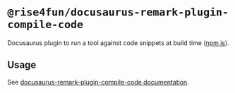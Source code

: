 # `@rise4fun/docusaurus-remark-plugin-compile-code`

Docusaurus plugin to run a tool against code snippets at build time ([npm.js](https://www.npmjs.com/package/@rise4fun/docusaurus-remark-plugin-compile-code)).

## Usage

See [docusaurus-remark-plugin-compile-code documentation](https://microsoft.github.io/docusaurus-plugins/docs/plugins/docusaurus-remark-plugin-compile-code).
